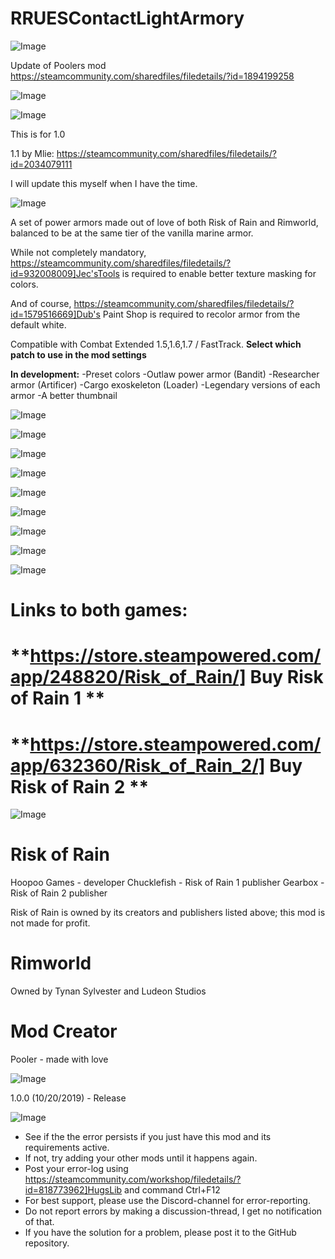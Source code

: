 # RRUESContactLightArmory

![Image](https://i.imgur.com/buuPQel.png)

Update of Poolers mod
https://steamcommunity.com/sharedfiles/filedetails/?id=1894199258

![Image](https://i.imgur.com/pufA0kM.png)

	
![Image](https://i.imgur.com/Z4GOv8H.png)


This is for 1.0

1.1 by Mlie: https://steamcommunity.com/sharedfiles/filedetails/?id=2034079111

I will update this myself when I have the time.



![Image](https://i.imgur.com/KUYANiz.png)


A set of power armors made out of love of both Risk of Rain and Rimworld, balanced to be at the same tier of the vanilla marine armor.

While not completely mandatory, https://steamcommunity.com/sharedfiles/filedetails/?id=932008009]Jec'sTools is required to enable better texture masking for colors.

And of course, https://steamcommunity.com/sharedfiles/filedetails/?id=1579516669]Dub's Paint Shop is required to recolor armor from the default white.

Compatible with Combat Extended 1.5,1.6,1.7 / FastTrack. **Select which patch to use in the mod settings**

**In development:**
-Preset colors
-Outlaw power armor (Bandit)
-Researcher armor (Artificer)
-Cargo exoskeleton (Loader)
-Legendary versions of each armor
-A better thumbnail

![Image](https://i.imgur.com/JmHGjK6.png)


![Image](https://i.imgur.com/EjYyVdt.png)


![Image](https://i.imgur.com/aQAJqGT.png)


![Image](https://i.imgur.com/Qm4CRb4.png)


![Image](https://i.imgur.com/zOVUTDF.png)


![Image](https://i.imgur.com/Ot6syE3.png)


![Image](https://i.imgur.com/FitjYQC.png)


![Image](https://i.imgur.com/6BpgqfL.png)


![Image](https://i.imgur.com/hAlZhFw.png)


# Links to both games:


# **https://store.steampowered.com/app/248820/Risk_of_Rain/] Buy Risk of Rain 1 **


# **https://store.steampowered.com/app/632360/Risk_of_Rain_2/] Buy Risk of Rain 2 **


![Image](https://i.imgur.com/dY7egzz.png)


# Risk of Rain

Hoopoo Games - developer
Chucklefish - Risk of Rain 1 publisher
Gearbox - Risk of Rain 2 publisher

Risk of Rain is owned by its creators and publishers listed above; this mod is not made for profit.

# Rimworld

Owned by Tynan Sylvester and Ludeon Studios

# Mod Creator

Pooler - made with love

![Image](https://i.imgur.com/wTg9Y4H.png)


1.0.0 (10/20/2019) - Release


![Image](https://i.imgur.com/PwoNOj4.png)



-  See if the the error persists if you just have this mod and its requirements active.
-  If not, try adding your other mods until it happens again.
-  Post your error-log using https://steamcommunity.com/workshop/filedetails/?id=818773962]HugsLib and command Ctrl+F12
-  For best support, please use the Discord-channel for error-reporting.
-  Do not report errors by making a discussion-thread, I get no notification of that.
-  If you have the solution for a problem, please post it to the GitHub repository.




